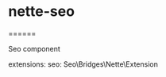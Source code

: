 # nette-seo
======

Seo component




extensions:
	seo: Seo\Bridges\Nette\Extension


<title>{include title|seoTitle} | {control config:text 'web-title'}</title>

<meta name="description" content="{ifset description}{include description|seoDescription}{/ifset} | {control config:text 'web-description'}">
